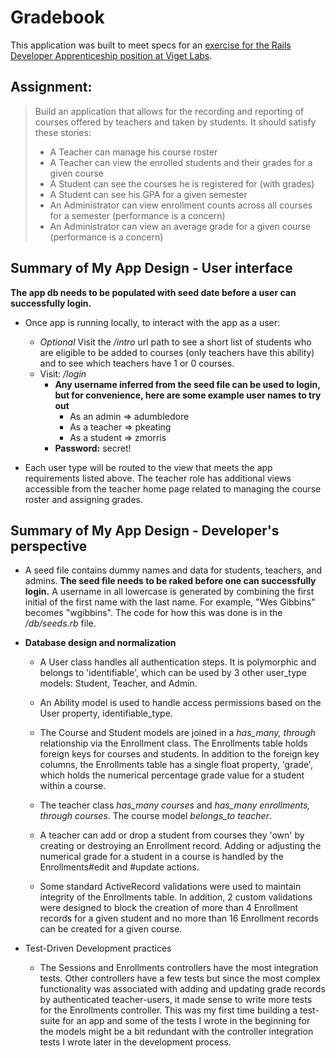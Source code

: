 # Gradebook

This application was built to meet specs for an [exercise for the Rails Developer Apprenticeship position at Viget Labs](https://github.com/vigetlabs/gradebook).

## Assignment:
> Build an application that allows for the recording and reporting of courses offered by teachers and taken by students. It should satisfy these stories:
>
> * A Teacher can manage his course roster
> * A Teacher can view the enrolled students and their grades for a given course
> * A Student can see the courses he is registered for (with grades)
> * A Student can see his GPA for a given semester
> * An Administrator can view enrollment counts across all courses for a semester (performance is a concern)
> * An Administrator can view an average grade for a given course (performance is a concern)

## Summary of My App Design - User interface
**The app db needs to be populated with seed date before a user can successfully login.**

* Once app is running locally, to interact with the app as a user:
  * *Optional* Visit the */intro* url path to see a short list of students who are eligible to be added to courses (only teachers have this ability) and to see which teachers have 1 or 0 courses.
  * Visit: */login*
    * **Any username inferred from the seed file can be used to login, but for convenience, here are some example user names to try out**
      * As an admin => adumbledore
      * As a teacher => pkeating
      * As a student => zmorris
    * **Password:** secret!

* Each user type will be routed to the view that meets the app requirements listed above. The teacher role has additional views accessible from the teacher home page related to managing the course roster and assigning grades.

## Summary of My App Design - Developer's perspective
* A seed file contains dummy names and data for students, teachers, and admins. **The seed file needs to be raked before one can successfully login.** A username in all lowercase is generated by combining the first initial of the first name with the last name. For example, "Wes Gibbins" becomes "wgibbins". The code for how this was done is in the */db/seeds.rb* file.

* **Database design and normalization**
  * A User class handles all authentication steps. It is polymorphic and belongs to 'identifiable', which can be used by 3 other user_type models: Student, Teacher, and Admin.

  * An Ability model is used to handle access permissions based on the User property, identifiable_type.

  * The Course and Student models are joined in a *has_many, through* relationship via the Enrollment class. The Enrollments table holds foreign keys for courses and students. In addition to the foreign key columns, the Enrollments table has a single float property, 'grade', which holds the numerical percentage grade value for a student within a course.

  * The teacher class *has_many courses* and *has_many enrollments, through courses*. The course model *belongs_to teacher*.

  * A teacher can add or drop a student from courses they 'own' by creating or destroying an Enrollment record. Adding or adjusting the numerical grade for a student in a course is handled by the Enrollments#edit and #update actions.

  * Some standard ActiveRecord validations were used to maintain integrity of the Enrollments table. In addition, 2 custom validations were designed to block the creation of more than 4 Enrollment records for a given student and no more than 16 Enrollment records can be created for a given course.

* Test-Driven Development practices
  * The Sessions and Enrollments controllers have the most integration tests. Other controllers have a few tests but since the most complex functionality was associated with adding and updating grade records by authenticated teacher-users, it made sense to write more tests for the Enrollments controller. This was my first time building a test-suite for an app and some of the tests I wrote in the beginning for the models might be a bit redundant with the controller integration tests I wrote later in the development process.
